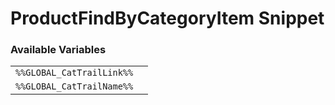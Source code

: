 # ProductFindByCategoryItem Snippet

### Available Variables
|||
|---|---|
| `%%GLOBAL_CatTrailLink%%` |
| `%%GLOBAL_CatTrailName%%` |
